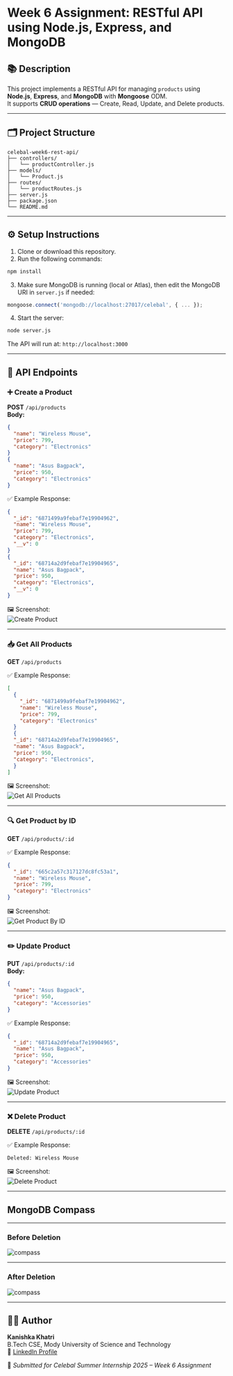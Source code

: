 # Week 6 Assignment: RESTful API using Node.js, Express, and MongoDB

## 📚 Description

This project implements a RESTful API for managing `products` using **Node.js**, **Express**, and **MongoDB** with **Mongoose** ODM.  
It supports **CRUD operations** — Create, Read, Update, and Delete products.

---

## 🗂️ Project Structure

```
celebal-week6-rest-api/
├── controllers/
│   └── productController.js
├── models/
│   └── Product.js
├── routes/
│   └── productRoutes.js
├── server.js
├── package.json
└── README.md
```

---

## ⚙️ Setup Instructions

1. Clone or download this repository.
2. Run the following commands:

```bash
npm install
```

3. Make sure MongoDB is running (local or Atlas), then edit the MongoDB URI in `server.js` if needed:

```js
mongoose.connect('mongodb://localhost:27017/celebal', { ... });
```

4. Start the server:

```bash
node server.js
```

The API will run at: `http://localhost:3000`

---

## 📌 API Endpoints

### ➕ Create a Product

**POST** `/api/products`  
**Body:**
```json
{
  "name": "Wireless Mouse",
  "price": 799,
  "category": "Electronics"
}
{
  "name": "Asus Bagpack",
  "price": 950,
  "category": "Electronics"
}

```

✅ Example Response:
```json
{
  "_id": "6871499a9febaf7e19904962",
  "name": "Wireless Mouse",
  "price": 799,
  "category": "Electronics",
  "__v": 0
}
{
  "_id": "68714a2d9febaf7e19904965",
  "name": "Asus Bagpack",
  "price": 950,
  "category": "Electronics",
  "__v": 0
}
```

🖼️ Screenshot:  
![Create Product](<output/Create a Product.png>)

---

### 📥 Get All Products

**GET** `/api/products`

✅ Example Response:
```json
[
  {
    "_id": "6871499a9febaf7e19904962",
    "name": "Wireless Mouse",
    "price": 799,
    "category": "Electronics"
  }
  {
  "_id": "68714a2d9febaf7e19904965",
  "name": "Asus Bagpack",
  "price": 950,
  "category": "Electronics",
  }
]
```

🖼️ Screenshot:  
![Get All Products](<output/Get All Products.png>)

---

### 🔍 Get Product by ID

**GET** `/api/products/:id`

✅ Example Response:
```json
{
  "_id": "665c2a57c317127dc8fc53a1",
  "name": "Wireless Mouse",
  "price": 799,
  "category": "Electronics"
}
```

🖼️ Screenshot:  
![Get Product By ID](<output/Get Product by ID.png>)

---

### ✏️ Update Product

**PUT** `/api/products/:id`  
**Body:**
```json
{
  "name": "Asus Bagpack",
  "price": 950,
  "category": "Accessories"
}
```

✅ Example Response:
```json
{
  "_id": "68714a2d9febaf7e19904965",
  "name": "Asus Bagpack",
  "price": 950,
  "category": "Accessories"
}
```

🖼️ Screenshot:  
![Update Product](<output/Update Product by ID.png>)

---

### ❌ Delete Product

**DELETE** `/api/products/:id`

✅ Example Response:
```
Deleted: Wireless Mouse
```

🖼️ Screenshot:  
![Delete Product](<output/Delete Product by ID.png>)

---
## MongoDB Compass
---
### Before Deletion
![compass](<output/MongoDB before deletion.png>)

---
### After Deletion
![compass](<output/MongoDB after deletion.png>)


---

## 👩‍💻 Author

**Kanishka Khatri**  
B.Tech CSE, Mody University of Science and Technology  
🔗 [LinkedIn Profile](https://www.linkedin.com/in/kanishka-khatri/)

📌 *Submitted for Celebal Summer Internship 2025 – Week 6 Assignment*
